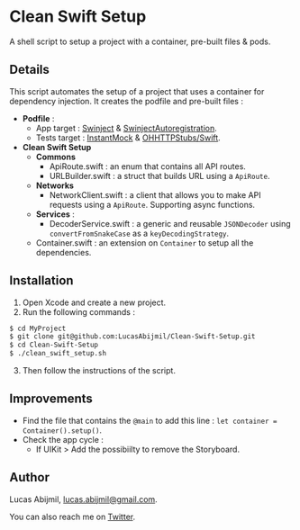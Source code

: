 # Clean Swift Setup

A shell script to setup a project with a container, pre-built files & pods.

## Details
This script automates the setup of a project that uses a container for dependency injection.
It creates the podfile and pre-built files : 
- **Podfile** : 
  - App target : [Swinject](https://github.com/Swinject/Swinject) & [SwinjectAutoregistration](https://github.com/Swinject/SwinjectAutoregistration).
  - Tests target : [InstantMock](https://github.com/pirishd/InstantMock) & [OHHTTPStubs/Swift](https://github.com/AliSoftware/OHHTTPStubs).
- **Clean Swift Setup**
  - **Commons** 
    - ApiRoute.swift : an enum that contains all API routes.
    - URLBuilder.swift : a struct that builds URL using a `ApiRoute`.
  - **Networks** 
    - NetworkClient.swift : a client that allows you to make API requests using a `ApiRoute`. Supporting async functions.
  - **Services** : 
    - DecoderService.swift : a generic and reusable `JSONDecoder` using `convertFromSnakeCase` as a `keyDecodingStrategy`.
  - Container.swift : an extension on `Container` to setup all the dependencies.

## Installation
1. Open Xcode and create a new project.
2. Run the following commands : 
``` sh
$ cd MyProject
$ git clone git@github.com:LucasAbijmil/Clean-Swift-Setup.git
$ cd Clean-Swift-Setup
$ ./clean_swift_setup.sh
```
3. Then follow the instructions of the script.

## Improvements
- Find the file that contains the `@main` to add this line : `let container = Container().setup()`.
- Check the app cycle :
  - If UIKit > Add the possibiilty to remove the Storyboard.

## Author

Lucas Abijmil, lucas.abijmil@gmail.com. 

You can also reach me on [Twitter](https://twitter.com/lucas_abijmil).

